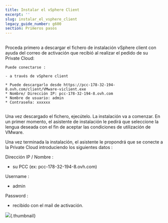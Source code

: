 ```yaml
---
title: Instalar el vSphere Client
excerpt: ''
slug: instalar_el_vsphere_client
legacy_guide_number: g600
section: Primeros pasos
---
```



## 
Proceda primero a descargar el fichero de instalación vSphere client con ayuda del correo de activación que recibió al realizar el pedido de su Private Cloud: 


```
Puede conectarse :

- a través de vSphere client

* Puede descargarlo desde https://pcc-178-32-194-8.ovh.com/client/VMware-viclient.exe 
* Nombre/ Dirección IP: pcc-178-32-194-8.ovh.com
* Nombre de usuario: admin
* Contraseña: xxxxxx
```




## 
Una vez descargado el fichero, ejecútelo. La instalación va a comenzar. En un primer momento, el asistente de instalación le pedirá que seleccione la lengua deseada con el fin de aceptar las condiciones de utilización de VMware. 

Una vez terminada la instalación, el asistente le propondrá que se conecte a la Private Cloud introduciendo los siguientes datos :

Dirección IP / Nombre :

- su PCC (ex: pcc-178-32-194-8.ovh.com)

Username :

- admin

Password :

- recibido con el mail de activación.



![](images/img_94.jpg){.thumbnail}

